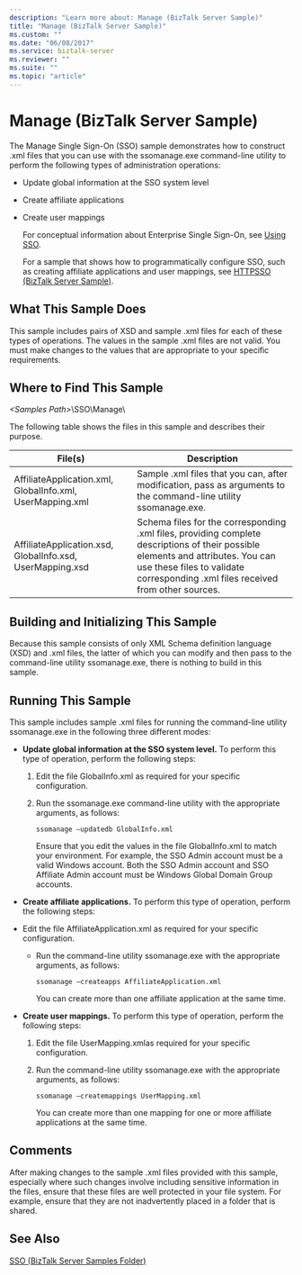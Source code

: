 ```yaml
---
description: "Learn more about: Manage (BizTalk Server Sample)"
title: "Manage (BizTalk Server Sample)"
ms.custom: ""
ms.date: "06/08/2017"
ms.service: biztalk-server
ms.reviewer: ""
ms.suite: ""
ms.topic: "article"
---
```

# Manage (BizTalk Server Sample)
The Manage Single Sign-On (SSO) sample demonstrates how to construct .xml files that you can use with the ssomanage.exe command-line utility to perform the following types of administration operations:  
  
- Update global information at the SSO system level  
  
- Create affiliate applications  
  
- Create user mappings  
  
  For conceptual information about Enterprise Single Sign-On, see [Using SSO](../core/using-sso.md).  
  
  For a sample that shows how to programmatically configure SSO, such as creating affiliate applications and user mappings, see [HTTPSSO (BizTalk Server Sample)](../core/httpsso-biztalk-server-sample.md).  
  
## What This Sample Does  
 This sample includes pairs of XSD and sample .xml files for each of these types of operations. The values in the sample .xml files are not valid. You must make changes to the values that are appropriate to your specific requirements.  
  
## Where to Find This Sample  
 *\<Samples Path\>*\SSO\Manage\  
  
 The following table shows the files in this sample and describes their purpose.  
  
|File(s)|Description|  
|---------------|-----------------|  
|AffiliateApplication.xml, GlobalInfo.xml, UserMapping.xml|Sample .xml files that you can, after modification, pass as arguments to the command-line utility ssomanage.exe.|  
|AffiliateApplication.xsd, GlobalInfo.xsd, UserMapping.xsd|Schema files for the corresponding .xml files, providing complete descriptions of their possible elements and attributes. You can use these files to validate corresponding .xml files received from other sources.|  
  
## Building and Initializing This Sample  
 Because this sample consists of only XML Schema definition language (XSD) and .xml files, the latter of which you can modify and then pass to the command-line utility ssomanage.exe, there is nothing to build in this sample.  
  
## Running This Sample  
 This sample includes sample .xml files for running the command-line utility ssomanage.exe in the following three different modes:  
  
- **Update global information at the SSO system level.** To perform this type of operation, perform the following steps:  
  
  1. Edit the file GlobalInfo.xml as required for your specific configuration.  
  
  2. Run the ssomanage.exe command-line utility with the appropriate arguments, as follows:  
  
     ```  
     ssomanage –updatedb GlobalInfo.xml  
     ```  
  
     Ensure that you edit the values in the file GlobalInfo.xml to match your environment. For example, the SSO Admin account must be a valid Windows account. Both the SSO Admin account and SSO Affiliate Admin account must be Windows Global Domain Group accounts.  
  
- **Create affiliate applications.** To perform this type of operation, perform the following steps:  
  
- Edit the file AffiliateApplication.xml as required for your specific configuration.  
  
  - Run the command-line utility ssomanage.exe with the appropriate arguments, as follows:  
  
    ```  
    ssomanage –createapps AffiliateApplication.xml  
    ```  
  
    You can create more than one affiliate application at the same time.  
  
- **Create user mappings.** To perform this type of operation, perform the following steps:  
  
  1. Edit the file UserMapping.xmlas required for your specific configuration.  
  
  2. Run the command-line utility ssomanage.exe with the appropriate arguments, as follows:  
  
     ```  
     ssomanage –createmappings UserMapping.xml  
     ```  
  
     You can create more than one mapping for one or more affiliate applications at the same time.  
  
## Comments  
 After making changes to the sample .xml files provided with this sample, especially where such changes involve including sensitive information in the files, ensure that these files are well protected in your file system. For example, ensure that they are not inadvertently placed in a folder that is shared.  
  
## See Also  
 [SSO (BizTalk Server Samples Folder)](../core/sso-biztalk-server-samples-folder.md)
